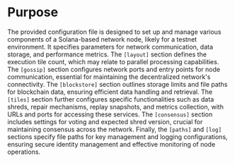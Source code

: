 # Purpose
The provided configuration file is designed to set up and manage various components of a Solana-based network node, likely for a testnet environment. It specifies parameters for network communication, data storage, and performance metrics. The `[layout]` section defines the execution tile count, which may relate to parallel processing capabilities. The `[gossip]` section configures network ports and entry points for node communication, essential for maintaining the decentralized network's connectivity. The `[blockstore]` section outlines storage limits and file paths for blockchain data, ensuring efficient data handling and retrieval. The `[tiles]` section further configures specific functionalities such as data shreds, repair mechanisms, replay snapshots, and metrics collection, with URLs and ports for accessing these services. The `[consensus]` section includes settings for voting and expected shred version, crucial for maintaining consensus across the network. Finally, the `[paths]` and `[log]` sections specify file paths for key management and logging configurations, ensuring secure identity management and effective monitoring of node operations.
